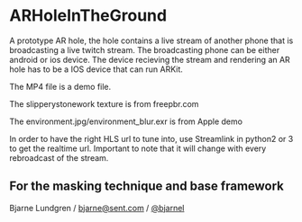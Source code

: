 # ARHoleInTheGround
A prototype AR hole, the hole contains a live stream of another phone that is broadcasting a live twitch stream. The broadcasting phone can be either android or ios device. The device recieving the stream and rendering an AR hole has to be a IOS device that can run ARKit.

The MP4 file is a demo file.

The slipperystonework texture is from freepbr.com

The environment.jpg/environment_blur.exr is from Apple demo

In order to have the right HLS url to tune into, use Streamlink in python2 or 3 to get the realtime url.
Important to note that it will change with every rebroadcast of the stream.

## For the masking technique and base framework
Bjarne Lundgren / bjarne@sent.com / [@bjarnel](https://twitter.com/bjarnel)
